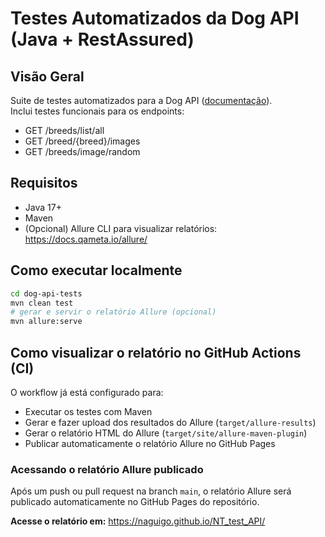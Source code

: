 # Testes Automatizados da Dog API (Java + RestAssured)

## Visão Geral
Suite de testes automatizados para a Dog API ([documentação](https://dog.ceo/dog-api/documentation)).  
Inclui testes funcionais para os endpoints:
- GET /breeds/list/all
- GET /breed/{breed}/images
- GET /breeds/image/random

## Requisitos
- Java 17+
- Maven
- (Opcional) Allure CLI para visualizar relatórios: https://docs.qameta.io/allure/

## Como executar localmente
```bash
cd dog-api-tests
mvn clean test
# gerar e servir o relatório Allure (opcional)
mvn allure:serve
```

## Como visualizar o relatório no GitHub Actions (CI)
O workflow já está configurado para:
- Executar os testes com Maven
- Gerar e fazer upload dos resultados do Allure (`target/allure-results`)
- Gerar o relatório HTML do Allure (`target/site/allure-maven-plugin`)
- Publicar automaticamente o relatório Allure no GitHub Pages

### Acessando o relatório Allure publicado
Após um push ou pull request na branch `main`, o relatório Allure será publicado automaticamente no GitHub Pages do repositório.

**Acesse o relatório em:**  https://naguigo.github.io/NT_test_API/